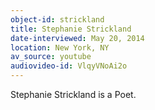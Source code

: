 ```yaml
---
object-id: strickland
title: Stephanie Strickland
date-interviewed: May 20, 2014
location: New York, NY
av_source: youtube
audiovideo-id: VlqyVNoAi2o
---
```


 Stephanie Strickland is a Poet.
